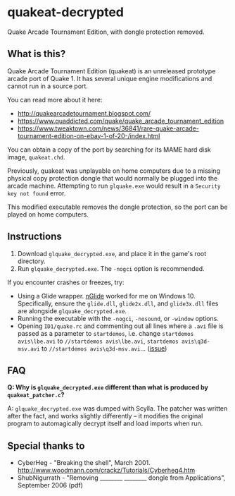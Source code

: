 # quakeat-decrypted #

Quake Arcade Tournament Edition, with dongle protection removed.

## What is this? ##

Quake Arcade Tournament Edition (quakeat) is an unreleased prototype arcade port of Quake 1. It has several unique engine modifications and cannot run in a source port.

You can read more about it here:

- http://quakearcadetournament.blogspot.com/
- https://www.quaddicted.com/quake/quake_arcade_tournament_edition
- https://www.tweaktown.com/news/36841/rare-quake-arcade-tournament-edition-on-ebay-1-of-20-/index.html

You can obtain a copy of the port by searching for its MAME hard disk image, `quakeat.chd`.

Previously, quakeat was unplayable on home computers due to a missing physical copy protection dongle that would normally be plugged into the arcade machine. Attempting to run `glquake.exe` would result in a `Security key not found` error.

This modified executable removes the dongle protection, so the port can be played on home computers.

## Instructions ##

1. Download `glquake_decrypted.exe`, and place it in the game's root directory.
2. Run `glquake_decrypted.exe`. The `-nogci` option is recommended.

If you encounter crashes or freezes, try:

- Using a Glide wrapper. [nGlide](http://www.zeus-software.com/downloads/nglide) worked for me on Windows 10. Specifically, ensure the `glide.dll`, `glide2x.dll`, and `glide3x.dll` files are alongside `glquake_decrypted.exe`.
- Running the executable with the `-nogci`, `-nosound`, or `-window` options.
- Opening `ID1/quake.rc` and commenting out all lines where a `.avi` file is passed as a parameter to `startdemos`, i.e. change `startdemos avis\lbe.avi` to `//startdemos avis\lbe.avi`, `startdemos avis\q3d-msv.avi` to `//startdemos avis\q3d-msv.avi`... ([issue](https://github.com/mills5/quakeat-decrypted/issues/2))

## FAQ ##

**Q: Why is `glquake_decrypted.exe` different than what is produced by `quakeat_patcher.c`?**

A: `glquake_decrypted.exe` was dumped with Scylla. The patcher was written after the fact, and works slightly differently – it modifies the original program to automagically decrypt itself and load imports when run.

## Special thanks to ##

- CyberHeg - "Breaking the shell", March 2001. http://www.woodmann.com/crackz/Tutorials/Cyberheg4.htm
- ShubNigurrath - "Removing ________ ________ dongle from Applications", September 2006 (pdf)
